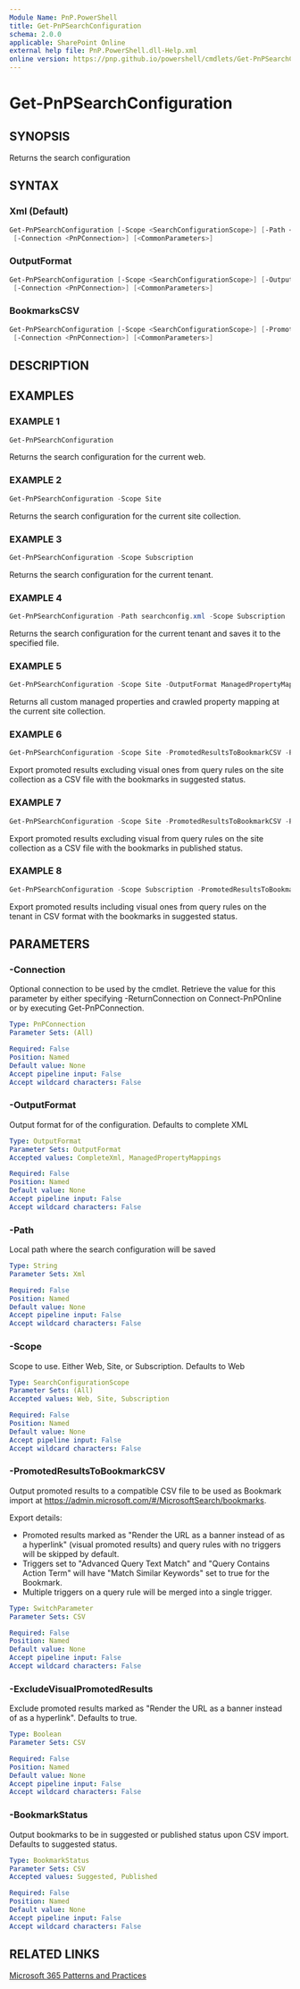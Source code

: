 ```yaml
---
Module Name: PnP.PowerShell
title: Get-PnPSearchConfiguration
schema: 2.0.0
applicable: SharePoint Online
external help file: PnP.PowerShell.dll-Help.xml
online version: https://pnp.github.io/powershell/cmdlets/Get-PnPSearchConfiguration.html
---
```


# Get-PnPSearchConfiguration

## SYNOPSIS

Returns the search configuration

## SYNTAX

### Xml (Default)

```powershell
Get-PnPSearchConfiguration [-Scope <SearchConfigurationScope>] [-Path <String>]
 [-Connection <PnPConnection>] [<CommonParameters>]
```

### OutputFormat

```powershell
Get-PnPSearchConfiguration [-Scope <SearchConfigurationScope>] [-OutputFormat <OutputFormat>]
 [-Connection <PnPConnection>] [<CommonParameters>]
```

### BookmarksCSV

```powershell
Get-PnPSearchConfiguration [-Scope <SearchConfigurationScope>] [-PromotedResultsToBookmarkCSV] [-ExcludeVisualPromotedResults <Boolean>] [-BookmarkStatus <BookmarkStatus>] [-Path <String>]
 [-Connection <PnPConnection>] [<CommonParameters>]
```

## DESCRIPTION

## EXAMPLES

### EXAMPLE 1

```powershell
Get-PnPSearchConfiguration
```

Returns the search configuration for the current web.

### EXAMPLE 2

```powershell
Get-PnPSearchConfiguration -Scope Site
```

Returns the search configuration for the current site collection.

### EXAMPLE 3

```powershell
Get-PnPSearchConfiguration -Scope Subscription
```

Returns the search configuration for the current tenant.

### EXAMPLE 4

```powershell
Get-PnPSearchConfiguration -Path searchconfig.xml -Scope Subscription
```

Returns the search configuration for the current tenant and saves it to the specified file.

### EXAMPLE 5

```powershell
Get-PnPSearchConfiguration -Scope Site -OutputFormat ManagedPropertyMappings
```

Returns all custom managed properties and crawled property mapping at the current site collection.

### EXAMPLE 6

```powershell
Get-PnPSearchConfiguration -Scope Site -PromotedResultsToBookmarkCSV -Path bookmarks.csv
```

Export promoted results excluding visual ones from query rules on the site collection as a CSV file with the bookmarks in suggested status.

### EXAMPLE 7

```powershell
Get-PnPSearchConfiguration -Scope Site -PromotedResultsToBookmarkCSV -Path bookmarks.csv -BookmarkStatus Published
```

Export promoted results excluding visual from query rules on the site collection as a CSV file with the bookmarks in published status.

### EXAMPLE 8

```powershell
Get-PnPSearchConfiguration -Scope Subscription -PromotedResultsToBookmarkCSV -ExcludeVisualPromotedResults $false
```

Export promoted results including visual ones from query rules on the tenant in CSV format with the bookmarks in suggested status.

## PARAMETERS

### -Connection

Optional connection to be used by the cmdlet. Retrieve the value for this parameter by either specifying -ReturnConnection on Connect-PnPOnline or by executing Get-PnPConnection.

```yaml
Type: PnPConnection
Parameter Sets: (All)

Required: False
Position: Named
Default value: None
Accept pipeline input: False
Accept wildcard characters: False
```

### -OutputFormat

Output format for of the configuration. Defaults to complete XML

```yaml
Type: OutputFormat
Parameter Sets: OutputFormat
Accepted values: CompleteXml, ManagedPropertyMappings

Required: False
Position: Named
Default value: None
Accept pipeline input: False
Accept wildcard characters: False
```

### -Path

Local path where the search configuration will be saved

```yaml
Type: String
Parameter Sets: Xml

Required: False
Position: Named
Default value: None
Accept pipeline input: False
Accept wildcard characters: False
```

### -Scope

Scope to use. Either Web, Site, or Subscription. Defaults to Web

```yaml
Type: SearchConfigurationScope
Parameter Sets: (All)
Accepted values: Web, Site, Subscription

Required: False
Position: Named
Default value: None
Accept pipeline input: False
Accept wildcard characters: False
```

### -PromotedResultsToBookmarkCSV

Output promoted results to a compatible CSV file to be used as Bookmark import at https://admin.microsoft.com/#/MicrosoftSearch/bookmarks.

Export details:

- Promoted results marked as "Render the URL as a banner instead of as a hyperlink" (visual promoted results) and query rules with no triggers will be skipped by default.
- Triggers set to "Advanced Query Text Match" and "Query Contains Action Term" will have "Match Similar Keywords" set to true for the Bookmark.
- Multiple triggers on a query rule will be merged into a single trigger.

```yaml
Type: SwitchParameter
Parameter Sets: CSV

Required: False
Position: Named
Default value: None
Accept pipeline input: False
Accept wildcard characters: False
```

### -ExcludeVisualPromotedResults

Exclude promoted results marked as "Render the URL as a banner instead of as a hyperlink". Defaults to true.

````yaml
Type: Boolean
Parameter Sets: CSV

Required: False
Position: Named
Default value: None
Accept pipeline input: False
Accept wildcard characters: False
````

### -BookmarkStatus
Output bookmarks to be in suggested or published status upon CSV import. Defaults to suggested status.

```yaml
Type: BookmarkStatus
Parameter Sets: CSV
Accepted values: Suggested, Published

Required: False
Position: Named
Default value: None
Accept pipeline input: False
Accept wildcard characters: False
````

## RELATED LINKS

[Microsoft 365 Patterns and Practices](https://aka.ms/m365pnp)
